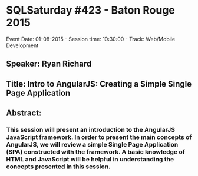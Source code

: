 # SQLSaturday #423 - Baton Rouge 2015
Event Date: 01-08-2015 - Session time: 10:30:00 - Track: Web/Mobile Development
## Speaker: Ryan Richard
## Title: Intro to AngularJS:  Creating a Simple Single Page Application
## Abstract:
### This session will present an introduction to the AngularJS JavaScript framework.  In order to present the main concepts of AngularJS, we will review a simple Single Page Application (SPA) constructed with the framework.  A basic knowledge of HTML and JavaScript will be helpful in understanding the concepts presented in this session.
